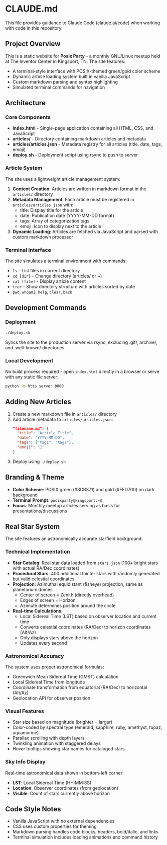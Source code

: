 # CLAUDE.md

This file provides guidance to Claude Code (claude.ai/code) when working with code in this repository.

## Project Overview

This is a static website for **Posix Party** - a monthly GNU/Linux meetup held at The Inventor Center in Kingsport, TN. The site features:

- A terminal-style interface with POSIX-themed green/gold color scheme
- Dynamic article loading system built in vanilla JavaScript
- Custom markdown parsing and syntax highlighting
- Simulated terminal commands for navigation

## Architecture

### Core Components

- **index.html** - Single-page application containing all HTML, CSS, and JavaScript
- **articles/** - Directory containing markdown articles and metadata
- **articles/articles.json** - Metadata registry for all articles (title, date, tags, emoji)
- **deploy.sh** - Deployment script using rsync to push to server

### Article System

The site uses a lightweight article management system:

1. **Content Creation**: Articles are written in markdown format in the `articles/` directory
2. **Metadata Management**: Each article must be registered in `articles/articles.json` with:
   - title: Display title for the article
   - date: Publication date (YYYY-MM-DD format)
   - tags: Array of categorization tags
   - emoji: Icon to display next to the article
3. **Dynamic Loading**: Articles are fetched via JavaScript and parsed with custom markdown processor

### Terminal Interface

The site simulates a terminal environment with commands:
- `ls` - List files in current directory
- `cd [dir]` - Change directory (articles/ or ~)
- `cat [file]` - Display article content
- `tree` - Show directory structure with articles sorted by date
- `pwd`, `whoami`, `help`, `clear`, `back`

## Development Commands

### Deployment
```bash
./deploy.sh
```
Syncs the site to the production server via rsync, excluding .git/, archive/, and .well-known/ directories.

### Local Development
No build process required - open `index.html` directly in a browser or serve with any static file server:
```bash
python -m http.server 8000
```

## Adding New Articles

1. Create a new markdown file in `articles/` directory
2. Add article metadata to `articles/articles.json`:
   ```json
   "filename.md": {
     "title": "Article Title",
     "date": "YYYY-MM-DD",
     "tags": ["tag1", "tag2"],
     "emoji": "🐧"
   }
   ```
3. Deploy using `./deploy.sh`

## Branding & Theme

- **Color Scheme**: POSIX green (#3CB371) and gold (#FFD700) on dark background
- **Terminal Prompt**: `posixparty@kingsport:~$`
- **Focus**: Monthly meetup articles serving as basis for presentations/discussions

## Real Star System

The site features an astronomically accurate starfield background:

### Technical Implementation

- **Star Catalog**: Real star data loaded from `stars.json` (100+ bright stars with actual RA/Dec coordinates)
- **Procedural Stars**: 400 additional fainter stars with randomly generated but valid celestial coordinates
- **Projection**: Azimuthal equidistant (fisheye) projection, same as planetarium domes
  - Center of screen = Zenith (directly overhead)
  - Edges of screen = Horizon
  - Azimuth determines position around the circle
- **Real-time Calculations**:
  - Local Sidereal Time (LST) based on observer location and current time
  - Converts celestial coordinates (RA/Dec) to horizon coordinates (Alt/Az)
  - Only displays stars above the horizon
  - Updates every second

### Astronomical Accuracy

The system uses proper astronomical formulas:
- Greenwich Mean Sidereal Time (GMST) calculation
- Local Sidereal Time from longitude
- Coordinate transformation from equatorial (RA/Dec) to horizontal (Alt/Az)
- Geolocation API for observer position

### Visual Features

- Star size based on magnitude (brighter = larger)
- Color-coded by spectral type (emerald, sapphire, ruby, amethyst, topaz, aquamarine)
- Parallax scrolling with depth layers
- Twinkling animation with staggered delays
- Hover tooltips showing star names for cataloged stars

### Sky Info Display

Real-time astronomical data shown in bottom-left corner:
- **LST**: Local Sidereal Time (HH:MM:SS)
- **Location**: Observer coordinates (from geolocation)
- **Visible**: Count of stars currently above horizon

## Code Style Notes

- Vanilla JavaScript with no external dependencies
- CSS uses custom properties for theming
- Markdown parsing handles code blocks, headers, bold/italic, and links
- Terminal simulation includes loading animations and command history
